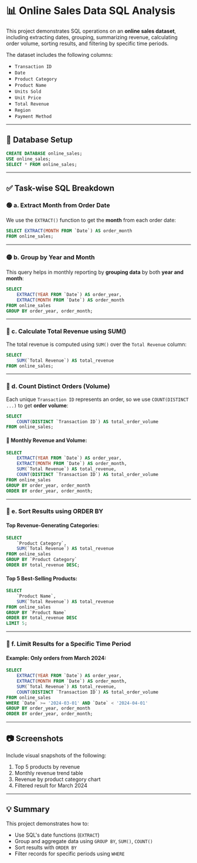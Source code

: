 # 📊 Online Sales Data SQL Analysis

This project demonstrates SQL operations on an **online sales dataset**, including extracting dates, grouping, summarizing revenue, calculating order volume, sorting results, and filtering by specific time periods.

The dataset includes the following columns:
- `Transaction ID`
- `Date`
- `Product Category`
- `Product Name`
- `Units Sold`
- `Unit Price`
- `Total Revenue`
- `Region`
- `Payment Method`

---

## 📁 Database Setup

```sql
CREATE DATABASE online_sales;
USE online_sales;
SELECT * FROM online_sales;
```

---

## ✅ Task-wise SQL Breakdown

### 🟢 a. Extract Month from Order Date

We use the `EXTRACT()` function to get the **month** from each order date:

```sql
SELECT EXTRACT(MONTH FROM `Date`) AS order_month
FROM online_sales;
```

---

### 🟡 b. Group by Year and Month

This query helps in monthly reporting by **grouping data** by both **year and month**:

```sql
SELECT
    EXTRACT(YEAR FROM `Date`) AS order_year,
    EXTRACT(MONTH FROM `Date`) AS order_month
FROM online_sales
GROUP BY order_year, order_month;
```

---

### 🔺 c. Calculate Total Revenue using SUM()

The total revenue is computed using `SUM()` over the `Total Revenue` column:

```sql
SELECT
    SUM(`Total Revenue`) AS total_revenue
FROM online_sales;
```

---

### 🔴 d. Count Distinct Orders (Volume)

Each unique `Transaction ID` represents an order, so we use `COUNT(DISTINCT ...)` to get **order volume**:

```sql
SELECT
    COUNT(DISTINCT `Transaction ID`) AS total_order_volume
FROM online_sales;
```

#### 📅 Monthly Revenue and Volume:

```sql
SELECT
    EXTRACT(YEAR FROM `Date`) AS order_year,
    EXTRACT(MONTH FROM `Date`) AS order_month,
    SUM(`Total Revenue`) AS total_revenue,
    COUNT(DISTINCT `Transaction ID`) AS total_order_volume
FROM online_sales
GROUP BY order_year, order_month
ORDER BY order_year, order_month;
```

---

### 👣 e. Sort Results using ORDER BY

#### Top Revenue-Generating Categories:

```sql
SELECT
    `Product Category`,
    SUM(`Total Revenue`) AS total_revenue
FROM online_sales
GROUP BY `Product Category`
ORDER BY total_revenue DESC;
```

#### Top 5 Best-Selling Products:

```sql
SELECT
    `Product Name`,
    SUM(`Total Revenue`) AS total_revenue
FROM online_sales
GROUP BY `Product Name`
ORDER BY total_revenue DESC
LIMIT 5;
```

---

### 👢 f. Limit Results for a Specific Time Period

#### Example: Only orders from **March 2024**:

```sql
SELECT
    EXTRACT(YEAR FROM `Date`) AS order_year,
    EXTRACT(MONTH FROM `Date`) AS order_month,
    SUM(`Total Revenue`) AS total_revenue,
    COUNT(DISTINCT `Transaction ID`) AS total_order_volume
FROM online_sales
WHERE `Date` >= '2024-03-01' AND `Date` < '2024-04-01'
GROUP BY order_year, order_month
ORDER BY order_year, order_month;
```

---

## 📷 Screenshots

Include visual snapshots of the following:
1. Top 5 products by revenue
2. Monthly revenue trend table
3. Revenue by product category chart
4. Filtered result for March 2024

---

## 💡 Summary

This project demonstrates how to:
- Use SQL's date functions (`EXTRACT`)
- Group and aggregate data using `GROUP BY`, `SUM()`, `COUNT()`
- Sort results with `ORDER BY`
- Filter records for specific periods using `WHERE`
